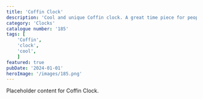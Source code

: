 ```yaml
---
title: 'Coffin Clock'
description: 'Cool and unique Coffin clock. A great time piece for people who like alternative designs. Time is ticking'
category: 'Clocks'
catalogue number: '185'
tags: [
    'Coffin', 
    'clock',
    'cool', 
    ]
featured: true
pubDate: '2024-01-01'
heroImage: '/images/185.png'
---
```


Placeholder content for Coffin Clock.
